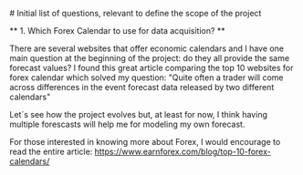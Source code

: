 # Initial list of questions, relevant to define the scope of the project

** 1. Which Forex Calendar to use for data acquisition? **  

There are several websites that offer economic calendars and I have one main question at the beginning of the project: do they all provide the same forecast values?
I found this great article comparing the top 10 websites for forex calendar which solved my question: "Quite often a trader will come across differences in the event forecast data released by two different calendars"

Let´s see how the project evolves but, at least for now, I think having multiple forescasts will help me for modeling my own forecast.

For those interested in knowing more about Forex, I would encourage to read the entire article: https://www.earnforex.com/blog/top-10-forex-calendars/


